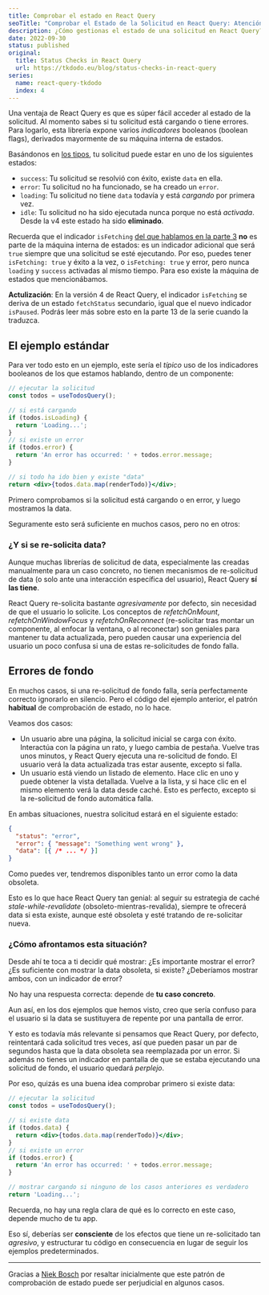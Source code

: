 ```yaml
---
title: Comprobar el estado en React Query
seoTitle: "Comprobar el Estado de la Solicitud en React Query: Atención al Orden"
description: ¿Cómo gestionas el estado de una solicitud en React Query? Según tu patrón de comprobaciones podrías darle un buen susto al usuario
date: 2022-09-30
status: published
original:
  title: Status Checks in React Query
  url: https://tkdodo.eu/blog/status-checks-in-react-query
series:
  name: react-query-tkdodo
  index: 4
---
```


<script>

import Box from '$lib/components/Box.svelte';

</script>

Una ventaja de React Query es que es súper fácil acceder al estado de la solicitud. Al momento sabes si tu solicitud está cargando o tiene errores. Para logarlo, esta librería expone varios *indicadores* booleanos (boolean flags), derivados mayormente de su máquina interna de estados.

Basándonos en [los tipos](https://github.com/TanStack/query/blob/f2137dc4e4553256c4ebc1891b548fe35efe9231/src/core/types.ts#L250), tu solicitud puede estar en uno de los siguientes estados:

- `success`: Tu solicitud se resolvió con éxito, existe `data` en ella.
- `error`: Tu solicitud no ha funcionado, se ha creado un `error`.
- `loading`: Tu solicitud no tiene `data` todavía y está *cargando* por primera vez.
- `idle`: Tu solicitud no ha sido ejecutada nunca porque no está *activada*. Desde la v4 este estado ha sido **eliminado**.

Recuerda que el indicador `isFetching` [del que hablamos en la parte 3](/react-query/optimizacion-renderizado-react-query/) **no** es parte de la máquina interna de estados: es un indicador adicional que será `true` siempre que una solicitud se esté ejecutando. Por eso, puedes tener `isFetching: true` y éxito a la vez, o `isFetching: true` y error, pero nunca `loading` y `success` activadas al mismo tiempo. Para eso existe la máquina de estados que mencionábamos.

<Box type="updated">

**Actulización**: En la versión 4 de React Query, el indicador `isFetching` se deriva de un estado `fetchStatus` secundario, igual que el nuevo indicador `isPaused`. Podrás leer más sobre esto en la parte 13 de la serie cuando la traduzca.

</Box>

## El ejemplo estándar

Para ver todo esto en un ejemplo, este sería el *típico* uso de los indicadores booleanos de los que estamos hablando, dentro de un componente:

```jsx
// ejecutar la solicitud
const todos = useTodosQuery();

// si está cargando
if (todos.isLoading) {
  return 'Loading...';
}
// si existe un error
if (todos.error) {
  return 'An error has occurred: ' + todos.error.message;
}

// si todo ha ido bien y existe "data"
return <div>{todos.data.map(renderTodo)}</div>;
```

Primero comprobamos si la solicitud está cargando o en error, y luego mostramos la data.

Seguramente esto será suficiente en muchos casos, pero no en otros:

### ¿Y si se re-solicita data?

Aunque muchas librerías de solicitud de data, especialmente las creadas manualmente para un caso concreto, no tienen mecanismos de re-solicitud de data (o solo ante una interacción específica del usuario), React Query **sí las tiene**.

React Query re-solicita bastante *agresivamente* por defecto, sin necesidad de que el usuario lo solicite. Los conceptos de *refetchOnMount*, *refetchOnWindowFocus* y *refetchOnReconnect* (re-solicitar tras montar un componente, al enfocar la ventana, o al reconectar) son geniales para mantener tu data actualizada, pero pueden causar una experiencia del usuario un poco confusa si una de estas re-solicitudes de fondo falla.

## Errores de fondo

En muchos casos, si una re-solicitud de fondo falla, sería perfectamente correcto ignorarlo en silencio. Pero el código del ejemplo anterior, el patrón **habitual** de comprobación de estado, no lo hace.

Veamos dos casos:

- Un usuario abre una página, la solicitud inicial se carga con éxito. Interactúa con la página un rato, y luego cambia de pestaña. Vuelve tras unos minutos, y React Query ejecuta una re-solicitud de fondo. El usuario verá la data actualizada tras estar ausente, excepto si falla.
- Un usuario está viendo un listado de elemento. Hace clic en uno y puede obtener la vista detallada. Vuelve a la lista, y si hace clic en el mismo elemento verá la data desde caché. Esto es perfecto, excepto si la re-solicitud de fondo automática falla.

En ambas situaciones, nuestra solicitud estará en el siguiente estado:

```json
{
  "status": "error",
  "error": { "message": "Something went wrong" },
  "data": [{ /* ... */ }]
}
```

Como puedes ver, tendremos disponibles tanto un error como la data obsoleta.

Esto es lo que hace React Query tan genial: al seguir su estrategia de caché *stale-while-revalidate* (obsoleto-mientras-revalida), siempre te ofrecerá data si esta existe, aunque esté obsoleta y esté tratando de re-solicitar nueva.

### ¿Cómo afrontamos esta situación?

Desde ahí te toca a ti decidir qué mostrar: ¿Es importante mostrar el error? ¿Es suficiente con mostrar la data obsoleta, si existe? ¿Deberíamos mostrar ambos, con un indicador de error?

No hay una respuesta correcta: depende de **tu caso concreto**.

Aun así, en los dos ejemplos que hemos visto, creo que sería confuso para el usuario si la data se sustituyera de repente por una pantalla de error.

Y esto es todavía más relevante si pensamos que React Query, por defecto, reintentará cada solicitud tres veces, así que pueden pasar un par de segundos hasta que la data obsoleta sea reemplazada por un error. Si además no tienes un indicador en pantalla de que se estaba ejecutando una solicitud de fondo, el usuario quedará *perplejo*.

Por eso, quizás es una buena idea comprobar primero si existe data:

```jsx
// ejecutar la solicitud
const todos = useTodosQuery();

// si existe data
if (todos.data) {
  return <div>{todos.data.map(renderTodo)}</div>;
}
// si existe un error
if (todos.error) {
  return 'An error has occurred: ' + todos.error.message;
}

// mostrar cargando si ninguno de los casos anteriores es verdadero
return 'Loading...';
```

Recuerda, no hay una regla clara de qué es lo correcto en este caso, depende mucho de tu app.

Eso sí, deberías ser **consciente** de los efectos que tiene un re-solicitado tan *agresivo*, y estructurar tu código en consecuencia en lugar de seguir los ejemplos predeterminados.

---

Gracias a [Niek Bosch](https://github.com/boschni) por resaltar inicialmente que este patrón de comprobación de estado puede ser perjudicial en algunos casos.
